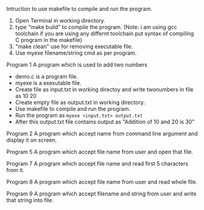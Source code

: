 Intruction to use makefile to compile and run the program.
1. Open Terminal in working directory.
2. type "make build" to compile the program.
(Note: i am using gcc toolchain if you are using any differnt toolchain put syntax of compiling 
C program in the makefile)
3. "make clean" use for removing executable file.
4. Use myexe filename/string cmd as per program. 


Program 1 
A program which is used to add two numbers 
* demo.c is a program file.
* myexe is a exexutable file.
* Create file as input.txt in working directoy and write twonumbers in file as 10 20
* Create empty file as output.txt in working directory.
* Use makefile to compile and run the program.
* Run the program as 
`myexe <input.txt> output.txt`
* After this output.txt file contains output as 
"Addition of 10 and 20 is 30"

Program 2 
A program which accept name from command line argument and display it on
screen.

Program 5
A program which accept file name from user and open that file.


Program 7
A program which accept file name and read first 5 characters from it.


Program 8
A program which accept file name from user and read whole file.


Program 9
A program which accept filename and string from user and write that string into
file.
